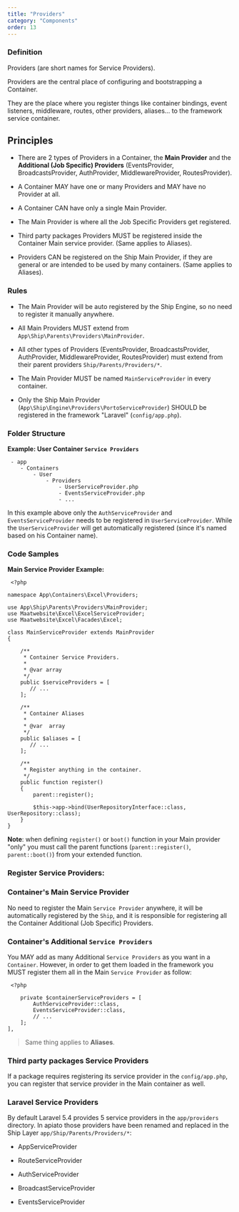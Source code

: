 ```yaml
---
title: "Providers"
category: "Components"
order: 13
---
```


### Definition

Providers (are short names for Service Providers).

Providers are the central place of configuring and bootstrapping a Container.

They are the place where you register things like container bindings, event listeners, middleware, routes, other providers, aliases... to the framework service container.

## Principles

- There are 2 types of Providers in a Container, the **Main Provider** and the **Additional (Job Specific) Providers** (EventsProvider, BroadcastsProvider, AuthProvider, MiddlewareProvider, RoutesProvider).

- A Container MAY have one or many Providers and MAY have no Provider at all. 

- A Container CAN have only a single Main Provider.

- The Main Provider is where all the Job Specific Providers get registered.

- Third party packages Providers MUST be registered inside the Container Main service provider.  (Same applies to Aliases).

- Providers CAN be registered on the Ship Main Provider, if they are general or are intended to be used by many containers. (Same applies to Aliases).

### Rules

- The Main Provider will be auto registered by the Ship Engine, so no need to register it manually anywhere.

- All Main Providers MUST extend from `App\Ship\Parents\Providers\MainProvider`.

- All other types of Providers (EventsProvider, BroadcastsProvider, AuthProvider, MiddlewareProvider, RoutesProvider) must extend from their parent providers `Ship/Parents/Providers/*`.

- The Main Provider MUST be named `MainServiceProvider` in every container.

- Only the Ship Main Provider (`App\Ship\Engine\Providers\PortoServiceProvider`) SHOULD be registered in the framework "Laravel" (`config/app.php`).

### Folder Structure

**Example: User Container `Service Providers`** 

	 - app
	    - Containers
	        - User
	            - Providers
	                - UserServiceProvider.php
	                - EventsServiceProvider.php
	                - ... 
In this example above only the `AuthServiceProvider` and `EventsServiceProvider` needs to be registered in `UserServiceProvider`. While the `UserServiceProvider` will get automatically registered (since it's named based on his Container name).

### Code Samples

**Main Service Provider Example:** 

	 <?php
	
	namespace App\Containers\Excel\Providers;
	
	use App\Ship\Parents\Providers\MainProvider;
	use Maatwebsite\Excel\ExcelServiceProvider;
	use Maatwebsite\Excel\Facades\Excel;
	
	class MainServiceProvider extends MainProvider
	{
	
	    /**
	     * Container Service Providers.
	     *
	     * @var array
	     */
	    public $serviceProviders = [
	       // ...			
	    ];
	
	    /**
	     * Container Aliases
	     *
	     * @var  array
	     */
	    public $aliases = [
	       // ...
	    ];
	
	    /**
	     * Register anything in the container.
	     */
	    public function register()
	    {
	        parent::register();
	
	        $this->app->bind(UserRepositoryInterface::class, UserRepository::class);
	    }
	}
	 
**Note**: when defining `register()` or `boot()` function in your Main provider "only" you must call the parent functions (`parent::register()`, `parent::boot()`) from your extended function.

### Register Service Providers:

### Container's Main Service Provider

No need to register the Main `Service Provider` anywhere, it will be automatically registered by the `Ship`, and it is responsible for registering all the Container Additional (Job Specific) Providers.

### Container's Additional `Service Providers`

You MAY add as many Additional `Service Providers` as you want in a `Container`. However, in order to get them loaded in the framework you MUST register them all in the Main `Service Provider` as follow:

	 <?php
	
	    private $containerServiceProviders = [
	        AuthServiceProvider::class,
	        EventsServiceProvider::class,
	        // ...
	    ];
	], 
> Same thing applies to **Aliases**.

### Third party packages Service Providers

If a package requires registering its service provider in the `config/app.php`, you can register that service provider in the Main container as well.

### Laravel Service Providers

By default Laravel 5.4 provides 5 service providers in the `app/providers` directory. In apiato those providers have been renamed and replaced in the Ship Layer `app/Ship/Parents/Providers/*`:

- AppServiceProvider

- RouteServiceProvider

- AuthServiceProvider

- BroadcastServiceProvider

- EventsServiceProvider
